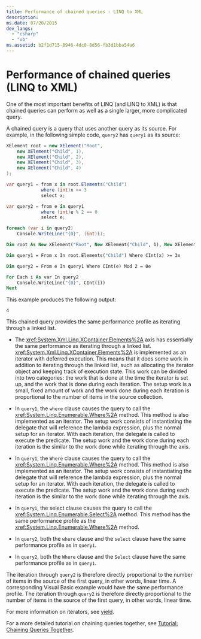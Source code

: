 ```yaml
---
title: Performance of chained queries - LINQ to XML
description:
ms.date: 07/20/2015
dev_langs:
  - "csharp"
  - "vb"
ms.assetid: b2f1d715-8946-4dc0-8d56-fb3d1bba54a6
---
```


# Performance of chained queries (LINQ to XML)

One of the most important benefits of LINQ (and LINQ to XML) is that chained queries can perform as well as a single larger, more complicated query.

A chained query is a query that uses another query as its source. For example, in the following simple code, `query2` has `query1` as its source:

```csharp
XElement root = new XElement("Root",
    new XElement("Child", 1),
    new XElement("Child", 2),
    new XElement("Child", 3),
    new XElement("Child", 4)
);

var query1 = from x in root.Elements("Child")
             where (int)x >= 3
             select x;

var query2 = from e in query1
             where (int)e % 2 == 0
             select e;

foreach (var i in query2)
    Console.WriteLine("{0}", (int)i);
```

```vb
Dim root As New XElement("Root", New XElement("Child", 1), New XElement("Child", 2), New XElement("Child", 3), New XElement("Child", 4))

Dim query1 = From x In root.Elements("Child") Where CInt(x) >= 3x

Dim query2 = From e In query1 Where CInt(e) Mod 2 = 0e

For Each i As var In query2
    Console.WriteLine("{0}", CInt(i))
Next
```

This example produces the following output:

```output
4
```

This chained query provides the same performance profile as iterating through a linked list.

- The <xref:System.Xml.Linq.XContainer.Elements%2A> axis has essentially the same performance as iterating through a linked list. <xref:System.Xml.Linq.XContainer.Elements%2A> is implemented as an iterator with deferred execution. This means that it does some work in addition to iterating through the linked list, such as allocating the iterator object and keeping track of execution state. This work can be divided into two categories: the work that is done at the time the iterator is set up, and the work that is done during each iteration. The setup work is a small, fixed amount of work and the work done during each iteration is proportional to the number of items in the source collection.

- In `query1`, the `where` clause causes the query to call the <xref:System.Linq.Enumerable.Where%2A> method. This method is also implemented as an iterator. The setup work consists of instantiating the delegate that will reference the lambda expression, plus the normal setup for an iterator. With each iteration, the delegate is called to execute the predicate. The setup work and the work done during each iteration is the similar to the work done while iterating through the axis.
- In `query1`, the `Where` clause causes the query to call the <xref:System.Linq.Enumerable.Where%2A> method. This method is also implemented as an iterator. The setup work consists of instantiating the delegate that will reference the lambda expression, plus the normal setup for an iterator. With each iteration, the delegate is called to execute the predicate. The setup work and the work done during each iteration is the similar to the work done while iterating through the axis.

- In `query1`, the select clause causes the query to call the <xref:System.Linq.Enumerable.Select%2A> method. This method has the same performance profile as the <xref:System.Linq.Enumerable.Where%2A> method.

- In `query2`, both the `where` clause and the `select` clause have the same performance profile as in `query1`.
- In `query2`, both the `Where` clause and the `Select` clause have the same performance profile as in `query1`.

The iteration through `query2` is therefore directly proportional to the number of items in the source of the first query, in other words, linear time. A corresponding Visual Basic example would have the same performance profile.
The iteration through `query2` is therefore directly proportional to the number of items in the source of the first query, in other words, linear time.

For more information on iterators, see [yield](../../../language-reference/keywords/yield.md).

For a more detailed tutorial on chaining queries together, see [Tutorial: Chaining Queries Together](./deferred-execution-and-lazy-evaluation-in-linq-to-xml.md).
